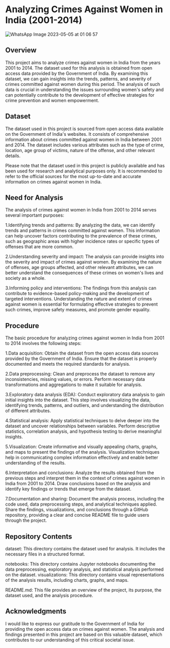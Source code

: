 # Analyzing Crimes Against Women in India (2001-2014)
![WhatsApp Image 2023-05-05 at 01 06 57](https://github.com/manoshiraha19/Crimes_Against_Women/assets/114347106/48b5d50c-a3c7-4b34-a7c4-943403ba0756)


## Overview

This project aims to analyze crimes against women in India from the years 2001 to 2014. The dataset used for this analysis is obtained from open access data provided by the Government of India. By examining this dataset, we can gain insights into the trends, patterns, and severity of crimes committed against women during this period. The analysis of such data is crucial in understanding the issues surrounding women's safety and can potentially contribute to the development of effective strategies for crime prevention and women empowerment.

## Dataset

The dataset used in this project is sourced from open access data available on the Government of India's websites. It consists of comprehensive information about crimes committed against women in India between 2001 and 2014. The dataset includes various attributes such as the type of crime, location, age group of victims, nature of the offense, and other relevant details.

Please note that the dataset used in this project is publicly available and has been used for research and analytical purposes only. It is recommended to refer to the official sources for the most up-to-date and accurate information on crimes against women in India.

## Need for Analysis

The analysis of crimes against women in India from 2001 to 2014 serves several important purposes:

1.Identifying trends and patterns: By analyzing the data, we can identify trends and patterns in crimes committed against women. This information can help uncover factors contributing to the prevalence of these crimes, such as geographic areas with higher incidence rates or specific types of offenses that are more common.

2.Understanding severity and impact: The analysis can provide insights into the severity and impact of crimes against women. By examining the nature of offenses, age groups affected, and other relevant attributes, we can better understand the consequences of these crimes on women's lives and society as a whole.

3.Informing policy and interventions: The findings from this analysis can contribute to evidence-based policy-making and the development of targeted interventions. Understanding the nature and extent of crimes against women is essential for formulating effective strategies to prevent such crimes, improve safety measures, and promote gender equality.

## Procedure

The basic procedure for analyzing crimes against women in India from 2001 to 2014 involves the following steps:

1.Data acquisition: Obtain the dataset from the open access data sources provided by the Government of India. Ensure that the dataset is properly documented and meets the required standards for analysis.

2.Data preprocessing: Clean and preprocess the dataset to remove any inconsistencies, missing values, or errors. Perform necessary data transformations and aggregations to make it suitable for analysis.

3.Exploratory data analysis (EDA): Conduct exploratory data analysis to gain initial insights into the dataset. This step involves visualizing the data, identifying trends, patterns, and outliers, and understanding the distribution of different attributes.

4.Statistical analysis: Apply statistical techniques to delve deeper into the dataset and uncover relationships between variables. Perform descriptive statistics, correlation analysis, and hypothesis testing to derive meaningful insights.

5.Visualization: Create informative and visually appealing charts, graphs, and maps to present the findings of the analysis. Visualization techniques help in communicating complex information effectively and enable better understanding of the results.

6.Interpretation and conclusions: Analyze the results obtained from the previous steps and interpret them in the context of crimes against women in India from 2001 to 2014. Draw conclusions based on the analysis and identify key findings or trends that emerge from the dataset.

7.Documentation and sharing: Document the analysis process, including the code used, data preprocessing steps, and analytical techniques applied. Share the findings, visualizations, and conclusions through a GitHub repository, providing a clear and concise README file to guide users through the project.

## Repository Contents

dataset: This directory contains the dataset used for analysis. It includes the necessary files in a structured format.

notebooks: This directory contains Jupyter notebooks documenting the data preprocessing, exploratory analysis, and statistical analysis performed on the dataset.
visualizations: This directory contains visual representations of the analysis results, including charts, graphs, and maps.

README.md: This file provides an overview of the project, its purpose, the dataset used, and the analysis procedure.

## Acknowledgments

I would like to express our gratitude to the Government of India for providing the open access data on crimes against women. The analysis and findings presented in this project are based on this valuable dataset, which contributes to our understanding of this critical societal issue.
